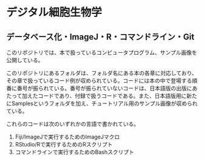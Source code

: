 # デジタル細胞生物学

## データベース化・ImageJ・R・コマンドライン・Git

このリポジトリでは、本で扱っているコンピュータプログラム、サンプル画像を公開している。

<!--
[![DOI](https://zenodo.org/badge/180952157.svg)](https://zenodo.org/badge/latestdoi/180952157)
-->

このリポジトリにあるフォルダは、フォルダ名にある本の各章に対応しており、その章で扱っているコード例が収められている。コードには本の中で登場する順番に番号が振られている。番号が振られていないコードは、日本語版の出版にあたって加えたコードであり、付録で扱うコードである。また、日本語版用に新たにSamplesというフォルダを加え、チュートリアル用のサンプル画像が収められている。

これらのコードは次のいずれかの言語で書かれている。

1. Fiji/ImageJで実行するためのImageJマクロ
2. RStudio/Rで実行するためのRスクリプト
3. コマンドラインで実行するためのBashスクリプト


